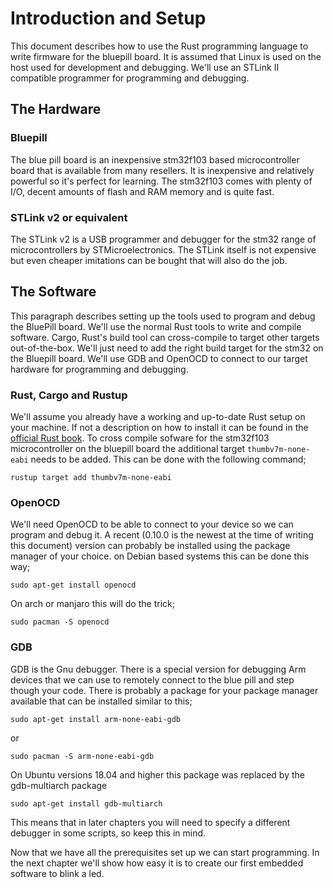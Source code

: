 # Introduction and Setup

This document describes how to use the Rust programming language to write firmware for the bluepill board. It is assumed that Linux is used on the host used for development and debugging.
We'll use an STLink II compatible programmer for programming and debugging.

## The Hardware

### Bluepill
The blue pill board is an inexpensive stm32f103 based microcontroller board that is available from many resellers. It is inexpensive and relatively powerful so it's
perfect for learning. The stm32f103 comes with plenty of I/O, decent amounts of flash and RAM memory and is quite fast.

### STLink v2 or equivalent
The STLink v2 is a USB programmer and debugger for the stm32 range of microcontrollers by STMicroelectronics. The STLink itself is not expensive but even cheaper
imitations can be bought that will also do the job.

## The Software
This paragraph describes setting up the tools used to program and debug the BluePill board. We'll use the normal Rust tools to write and compile software. Cargo, Rust's
build tool can cross-compile to target other targets out-of-the-box. We'll just need to add the right build target for the stm32 on the Bluepill board.
We'll use GDB and OpenOCD to connect to our target hardware for programming and debugging.

### Rust, Cargo and Rustup
We'll assume you already have a working and up-to-date Rust setup on your machine. If not a description on how to install it can be found in the [official Rust book](https://doc.rust-lang.org/book/ch01-01-installation.html). To cross compile sofware for the stm32f103 microcontroller on the bluepill board the additional target `thumbv7m-none-eabi` needs to be added. This can be done with the following command;
```
rustup target add thumbv7m-none-eabi
```

### OpenOCD
We'll need OpenOCD to be able to connect to your device so we can program and debug it. A recent (0.10.0 is the newest at the time of writing this document) version can
probably be installed using the package manager of your choice.
on Debian based systems this can be done this way;
```
sudo apt-get install openocd
```

On arch or manjaro this will do the trick;
```
sudo pacman -S openocd
```

### GDB
GDB is the Gnu debugger. There is a special version for debugging Arm devices that we can use to remotely connect to the blue pill and step though your code. There is
probably a package for your package manager available that can be installed similar to this;
```
sudo apt-get install arm-none-eabi-gdb
```
or
```
sudo pacman -S arm-none-eabi-gdb
```

On Ubuntu versions 18.04 and higher this package was replaced by the gdb-multiarch package
```
sudo apt-get install gdb-multiarch
```
This means that in later chapters you will need to specify a different debugger in some scripts, so keep this in mind.

Now that we have all the prerequisites set up we can start programming. In the next chapter we'll show how easy it is to create our first embedded software to blink
a led.
